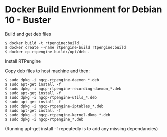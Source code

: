 # Docker Build Envrionment for Debian 10 - Buster

Build and get deb files

```
$ docker build -t rtpengine:build .
$ docker create --name rtpengine-build rtpengine:build
$ docker cp rtpengine-build:/opt/deb .
```

Install RTPengine

Copy deb files to host machine and then:

```
$ sudo dpkg -i ngcp-rtpengine-daemon_*.deb
$ sudo apt-get install -f
$ sudo dpkg -i ngcp-rtpengine-recording-daemon_*.deb
$ sudo apt-get install -f
$ sudo dpkg -i ngcp-rtpengine-utils_*.deb
$ sudo apt-get install -f
$ sudo dpkg -i ngcp-rtpengine-iptables_*.deb
$ sudo apt-get install -f
$ sudo dpkg -i ngcp-rtpengine-kernel-dkms_*.deb
$ sudo dpkg -i ngcp-rtpengine_*.deb
```

(Running apt-get install -f repeatedly is to add any missing dependancies)

